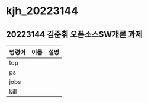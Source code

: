 # kjh_20223144

## 20223144 김준휘 오픈소스SW개론 과제

|명령어|이름|설명|
|:---|:---|:---|
|top|||
|ps|||
|jobs|||
|kill|||
